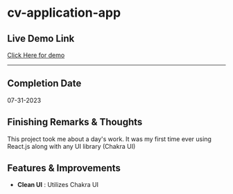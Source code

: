 # cv-application-app

## Live Demo Link
[Click Here for demo](https://cv-application-app.pages.dev/)

---

## Completion Date
07-31-2023

## Finishing Remarks & Thoughts

This project took me about a day's work. It was my first time ever using React.js along with any UI library (Chakra UI)

## Features & Improvements

* __Clean UI__ : Utilizes Chakra UI